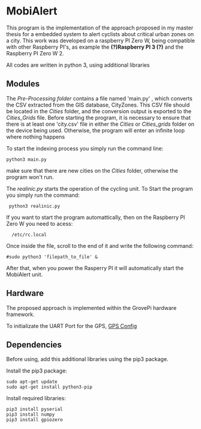 # MobiAlert 

This program is the implementation of the approach proposed in my master thesis for a embedded system to alert cyclists about critical urban zones on a city. 
This work was developed on a raspberry PI Zero W, being compatible with other Raspberry PI's, as example the **(?)Raspberry PI 3 (?)** and the Raspberry PI Zero W 2.

All codes are written in python 3, using additional libraries

## Modules

The *Pre-Processing folder* contains a file named 'main.py' , which converts the CSV extracted from the GIS database, CityZones. This CSV file should be located in the *Cities* folder, and the conversion output is exported to the *Cities_Grids* file.
Before starting the program, it is necessary to ensure that there is at least one 'city.csv' file in either the *Cities* or *Cities_grids* folder on the device being used. Otherwise, the program will enter an infinite loop where nothing happens

To start the indexing process you simply run the command line: 

```
python3 main.py
```

make sure that there are new cities on the *Cities* folder, otherwise the program won't run.

The *realinic.py* starts the operation of the cycling unit. To Start the program you simply run the command: 

```
 python3 realinic.py
```

If you want to start the program automattically, then on the Raspberry PI Zero W you need to acess: 

```
  /etc/rc.local 
  ```

Once inside the file, scroll to the end of it and write the following command: 

```
#sudo python3 'filepath_to_file' &
```

After that, when you power the Rasperry PI it will automatically start the MobiAlert unit.

## Hardware
The proposed approach is implemented within the GrovePi hardware framework.

To initializate the UART Port for the GPS, [GPS Config](https://sparklers-the-makers.github.io/blog/robotics/use-neo-6m-module-with-raspberry-pi/)


## Dependencies
Before using,  add this additional libraries using the pip3 package.

Install the pip3 package:
```
sudo apt-get update
sudo apt-get install python3-pip
```

Install required libraries:
```
pip3 install pyserial
pip3 install numpy
pip3 install gpiozero
```

